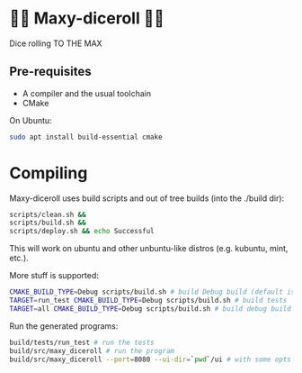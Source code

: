 # 🦖🎲 Maxy-diceroll 🎲🦖
Dice rolling TO THE MAX

## Pre-requisites
- A compiler and the usual toolchain
- CMake

On Ubuntu:
```bash
sudo apt install build-essential cmake
```

# Compiling
Maxy-diceroll uses build scripts and out of tree builds (into the ./build dir):

```bash
scripts/clean.sh &&
scripts/build.sh &&
scripts/deploy.sh && echo Successful
```
This will work on ubuntu and other unbuntu-like distros (e.g. kubuntu, mint,
etc.).

More stuff is supported:
```bash
CMAKE_BUILD_TYPE=Debug scripts/build.sh # build Debug build (default is Release)
TARGET=run_test CMAKE_BUILD_TYPE=Debug scripts/build.sh # build tests
TARGET=all CMAKE_BUILD_TYPE=Debug scripts/build.sh # build debug build and tests too
```

Run the generated programs:
```bash
build/tests/run_test # run the tests
build/src/maxy_diceroll # run the program
build/src/maxy_diceroll --port=8080 --ui-dir=`pwd`/ui # with some opts
```
